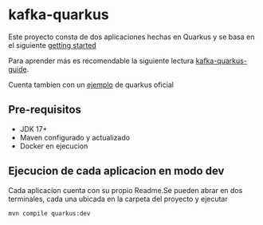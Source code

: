# kafka-quarkus

Este proyecto consta de dos aplicaciones hechas en Quarkus y se basa en el siguiente [getting started](https://quarkus.io/guides/kafka-getting-started)

Para aprender más es recomendable la siguiente lectura [kafka-quarkus-guide](https://es.quarkus.io/guides/kafka).

Cuenta tambien con un [ejemplo](https://github.com/quarkusio/quarkus-quickstarts/tree/main/kafka-quickstart) de quarkus oficial

## Pre-requisitos

- JDK 17+
- Maven configurado y actualizado
- Docker en ejecucion

## Ejecucion de cada aplicacion en modo dev

Cada aplicacion cuenta con su propio Readme.Se pueden abrar en dos terminales, cada una ubicada en la carpeta del proyecto y ejecutar
```shell script
mvn compile quarkus:dev
```
